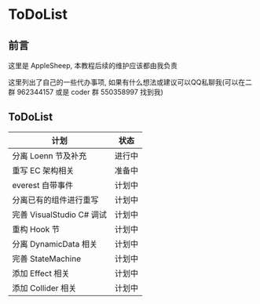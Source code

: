 # ToDoList

## 前言

这里是 AppleSheep, 本教程后续的维护应该都由我负责

这里列出了自己的一些代办事项, 如果有什么想法或建议可以QQ私聊我(可以在二群 962344157 或是 coder 群 550358997 找到我)

## ToDoList

| 计划                          | 状态   |
| ----------------------------- | ------ |
| 分离 Loenn 节及补充           | 进行中 |
| 重写 EC 架构相关              | 准备中 |
| everest 自带事件              | 计划中 |
| 分离已有的组件进行重写          | 计划中 |
| 完善 VisualStudio C# 调试     | 计划中 |
| 重构 Hook 节                  | 计划中 |
| 分离 DynamicData 相关         | 计划中 |
| 完善 StateMachine             | 计划中 |
| 添加 Effect 相关              | 计划中 |
| 添加 Collider 相关            | 计划中 |

